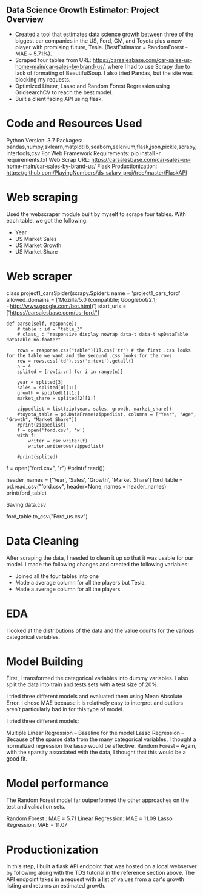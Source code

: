 ## Data Science Growth Estimator: Project Overview

- Created a tool that estimates data science growth between three of the biggest car companies in the US, Ford, GM, and Toyota plus a new player with promising future, Tesla. (BestEstimator = RandomForest - MAE ~ 5.71%).
- Scraped four tables from URL: https://carsalesbase.com/car-sales-us-home-main/car-sales-by-brand-us/, where I had to use Scrapy due to lack of formating of BeautifulSoup. I also tried Pandas, but the site was blocking my requests.
- Optimized Linear, Lasso and Random Forest Regression using GridsearchCV to reach the best model.
- Built a client facing API using flask.

# Code and Resources Used

Python Version: 3.7
Packages: pandas,numpy,sklearn,matplotlib,seaborn,selenium,flask,json,pickle,scrapy,intertools,csv
For Web Framework Requirements: pip install -r requirements.txt
Web Scrap URL: https://carsalesbase.com/car-sales-us-home-main/car-sales-by-brand-us/
Flask Productionization: https://github.com/PlayingNumbers/ds_salary_proj/tree/master/FlaskAPI

# Web scraping

Used the webscraper module built by myself to scrape four tables. With each table, we got the following:

- Year
- US Market Sales
- US Market Growth
- US Market Share

# Web scraper

class project1_carsSpider(scrapy.Spider):
    name = 'project1_cars_ford'
    allowed_domains = ['Mozilla/5.0 (compatible; Googlebot/2.1; +http://www.google.com/bot.html)']
    start_urls = ['https://carsalesbase.com/us-ford/']

    def parse(self, response):
        # table : id = "table_3"
        # class_ : "responsive display nowrap data-t data-t wpDataTable dataTable no-footer"

        rows = response.css("table")[1].css('tr') # the first .css looks for the table we want and the secound .css looks for the rows
        row = rows.css('td').css('::text').getall()
        n = 4
        splited = [row[i::n] for i in range(n)]

        year = splited[3]
        sales = splited[0][1:]
        growth = splited[1][1:]
        market_share = splited[2][1:]

        zippedlist = list(zip(year, sales, growth, market_share))
        #toyota_table = pd.DataFrame(zippedlist, columns = ["Year", "Age", "Growth", "Market_Share"])
        #print(zippedlist)
        f = open('ford.csv', 'w')
        with f:
            writer = csv.writer(f)
            writer.writerows(zippedlist)

        #print(splited)
        
f = open("ford.csv", "r")
#print(f.read())

header_names = ['Year', 'Sales', 'Growth', 'Market_Share']
ford_table = pd.read_csv("ford.csv", header=None, names = header_names)
print(ford_table)


Saving data.csv

ford_table.to_csv("Ford_us.csv")

# Data Cleaning

After scraping the data, I needed to clean it up so that it was usable for our model. I made the following changes and created the following variables:

- Joined all the four tables into one
- Made a average column for all the players but Tesla.
- Made a average column for all the players

# EDA

I looked at the distributions of the data and the value counts for the various categorical variables.

# Model Building

First, I transformed the categorical variables into dummy variables. I also split the data into train and tests sets with a test size of 20%.

I tried three different models and evaluated them using Mean Absolute Error. I chose MAE because it is relatively easy to interpret and outliers aren’t particularly bad in for this type of model.

I tried three different models:

Multiple Linear Regression – Baseline for the model
Lasso Regression – Because of the sparse data from the many categorical variables, I thought a normalized regression like lasso would be effective.
Random Forest – Again, with the sparsity associated with the data, I thought that this would be a good fit.

# Model performance
The Random Forest model far outperformed the other approaches on the test and validation sets.

Random Forest : MAE = 5.71
Linear Regression: MAE = 11.09
Lasso Regression: MAE = 11.07

# Productionization
In this step, I built a flask API endpoint that was hosted on a local webserver by following along with the TDS tutorial in the reference section above. The API endpoint takes in a request with a list of values from a car's growth listing and returns an estimated growth.


